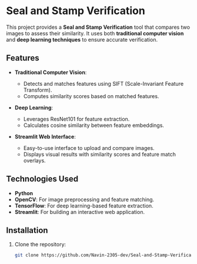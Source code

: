 # Seal and Stamp Verification

This project provides a **Seal and Stamp Verification** tool that compares two images to assess their similarity. It uses both **traditional computer vision** and **deep learning techniques** to ensure accurate verification.

## Features

- **Traditional Computer Vision**:
  - Detects and matches features using SIFT (Scale-Invariant Feature Transform).
  - Computes similarity scores based on matched features.

- **Deep Learning**:
  - Leverages ResNet101 for feature extraction.
  - Calculates cosine similarity between feature embeddings.

- **Streamlit Web Interface**:
  - Easy-to-use interface to upload and compare images.
  - Displays visual results with similarity scores and feature match overlays.

## Technologies Used

- **Python**
- **OpenCV**: For image preprocessing and feature matching.
- **TensorFlow**: For deep learning-based feature extraction.
- **Streamlit**: For building an interactive web application.

## Installation

1. Clone the repository:
   ```bash
   git clone https://github.com/Navin-2305-dev/Seal-and-Stamp-Verification.git
